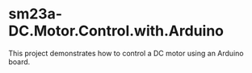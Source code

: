 # sm23a-DC.Motor.Control.with.Arduino
This project demonstrates how to control a DC motor using an Arduino board.
